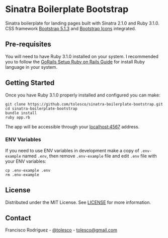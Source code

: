 # Sinatra Boilerplate Bootstrap

Sinatra boilerplate for landing pages built with Sinatra 2.1.0 and Ruby 3.1.0. CSS framework [Bootstrap 5.1.3](https://getbootstrap.com/) and [Bootstrap Icons](https://icons.getbootstrap.com/) integrated.

## Pre-requisites

You will need to have Ruby 3.1.0 installed on your system. I recommended you to follow the [GoRails Setup Ruby on Rails Guide](https://gorails.com/setup) for install Ruby language in your system.

## Getting Started

Once you have Ruby 3.1.0 properly installed and configured you can make:
```
git clone https://github.com/tolesco/sinatra-boilerplate-bootstrap.git
cd sinatra-boilerplate-bootstrap
bundle install
ruby app.rb
```
The app will be accessible through your [localhost:4567](http://localhost:4567) address.

### ENV Variables

If you need to use ENV variables in development make a copy of `.env-example` named `.env`, then remove `.env-example` file and edit `.env` file with your ENV variables:
```
cp .env-example .env
rm .env-example
```

## License

Distributed under the MIT License. See [LICENSE](LICENSE) for more information.

## Contact

Francisco Rodríguez - [@tolesco](https://github.com/tolesco/) - tolesco@gmail.com
